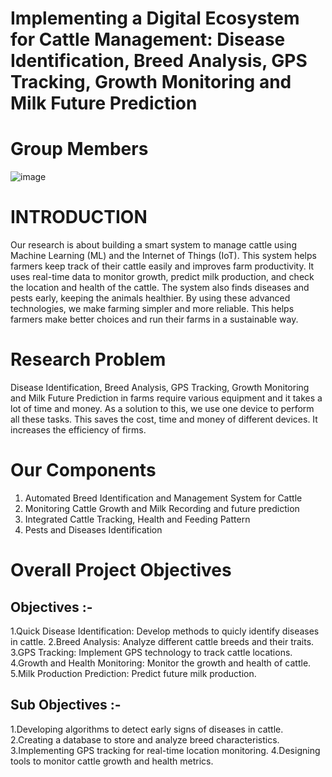 # Implementing a Digital Ecosystem for Cattle Management:  Disease Identification, Breed Analysis, GPS Tracking, Growth Monitoring and Milk Future Prediction​

# Group Members
![image](https://github.com/user-attachments/assets/62cbb4ee-49e4-4064-ad67-146a0cf5ae4c)


# INTRODUCTION​

Our research is about building a smart system to manage cattle using Machine Learning (ML) and the Internet of Things (IoT). This system helps farmers keep track of their cattle easily and improves farm productivity. It uses real-time data to monitor growth, predict milk production, and check the location and health of the cattle. The system also finds diseases and pests early, keeping the animals healthier. By using these advanced technologies, we make farming simpler and more reliable. This helps farmers make better choices and run their farms in a sustainable way.​

# Research Problem

Disease Identification, Breed Analysis, GPS Tracking, Growth Monitoring and Milk Future Prediction in farms require various equipment and it takes a lot of time and money. As a solution to this, we use one device to perform all these tasks. This saves the cost, time and money of different devices. It increases the efficiency of firms.​

# Our Components​

1. Automated Breed Identification and Management System for Cattle​
2. Monitoring Cattle Growth and Milk Recording and future prediction​
3. Integrated Cattle Tracking, Health and ​Feeding Pattern​
4. Pests and Diseases Identification​

# Overall Project Objectives

## Objectives :-
1.Quick Disease Identification: Develop methods to quicly identify diseases in cattle.
2.Breed Analysis: Analyze different cattle breeds and their traits.
3.GPS Tracking: Implement GPS technology to track cattle locations.
4.Growth and Health Monitoring: Monitor the growth and health of cattle.
5.Milk Production Prediction: Predict future milk production.

## Sub Objectives :-
1.Developing algorithms to detect early signs of diseases in cattle.
2.Creating a database to store and analyze breed characteristics.
3.Implementing GPS tracking for real-time location monitoring.
4.Designing tools to monitor cattle growth and health metrics.





​

